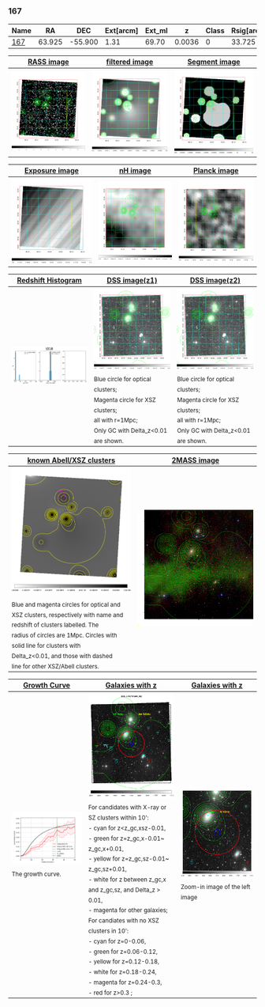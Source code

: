 <div STYLE="page-break-after: always;"></div>

### 167

|Name          |RA          |DEC      | Ext[arcm] | Ext_ml | z    | Class| Rsig[arcmin] | CRsig[c/s] | CR500[c/s] | R500[Mpc] |L500[erg/s]|F500[erg/s/cm^2]| M500[Msun]|Tx[keV]|beta|GC(XSZ,Delta_z<0.01)| GC(OPT,Delta_z<0.01)|GC|alias|
|--------------|------------|------------|---|---|-----------|--------|------|------|----|----|----|----|----|----|----|----|----|----|---|
|[167](script/167.md)     | 63.925       | -55.900       | 1.31    | 69.70   | 0.0036 | 0   | 33.725 |0.307 |0.336 |0.286 |1.742e+41 |6.091e-12 |6.671e+12 |0.403 |0.472 |-, |-, |-, |t018|

|[RASS image](../image/167/167_img.pdf)|[filtered image](../image/167/167_fil.pdf)|[Segment image](../image/167/167_seg.pdf)|
|-------------------|--------------------|-------------------|
| <img src="../image/167/167_img.png" width="300">  | <img src="../image/167/167_fil.png" width="300">   | <img src="../image/167/167_seg.png" width="300">  |

|[Exposure image](../image/167/167_mex.pdf)| [nH image](../image/167/167_nh.pdf)| [Planck image](../image/167/167_p.pdf)|
|-------------------|--------------------|-------------------|
|<img src="../image/167/167_mex.png" width="300">   | <img src="../image/167/167_nh.png" width="300">    | <img src="../image/167/167_p.png" width="300"> |

|[Redshift Histogram](../image/167/167_zg.pdf) | [DSS image(z1)](../image/167/167_dss_z1.pdf)      |  [DSS image(z2)](../image/167/167_dss_z2.pdf)    |
|-------------------|--------------------|-------------------|
|<img src="../image/167/167_zg.png" width="300"> |<img src="../image/167/167_dss_z1.png" width="300"> <sub><br>Blue circle for optical clusters; <br>Magenta circle for XSZ clusters; <br>all with r=1Mpc; <br>Only GC with Delta_z<0.01 are shown. </sub>| <img src="../image/167/167_dss_z2.png" width="300"><sub><br>Blue circle for optical clusters; <br>Magenta circle for XSZ clusters; <br>all with r=1Mpc; <br>Only GC with Delta_z<0.01 are shown. </sub> |

|[known Abell/XSZ clusters](../image/167/167_m.pdf) | [2MASS image](../image/167/167_2mass.pdf)      |
|-------------------|-------------------|
|<img src=../image/167/167_m.png width="300"> <sub><br>Blue and magenta circles for optical and <br>XSZ clusters, respectively with name and <br>redshift of clusters labelled. The <br>radius of circles are 1Mpc. Circles with <br>solid line for clusters with <br>Delta_z<0.01, and those with dashed <br>line for other XSZ/Abell clusters.        </sub>|<img src="../image/167/167_2mass.png" width="300">  |

|[Growth Curve](../image/167/167_gca_all.png) |[Galaxies with z](../image/167/167_opt_ned.pdf) |[Galaxies with z](../image/167/167_opt_ned_zoom.pdf) |
|-------------------|-------------------|-------------------|
| <img src="../image/167/167_gca_all.png" width="300"> <sub><br>The growth curve.</sub>| <img src=../image/167/167_opt_ned.png width="300"> <br><sub> For candidates with X-ray or SZ clusters within 10': <br> - cyan for z<z_gc,xsz-0.01, <br> - green for z=z_gc,x-0.01~ z_gc,x+0.01, <br> - yellow for z=z_gc,sz-0.01~ z_gc,sz+0.01, <br> - white for z between z_gc,x and z_gc,sz, and Delta_z > 0.01, <br> - magenta for other galaxies; <br>For candiates with no XSZ clusters in 10': <br> - cyan for z=0-0.06, <br> - green for z=0.06-0.12, <br> - yellow for z=0.12-0.18, <br> - white for z=0.18-0.24, <br> - magenta for z=0.24-0.3, <br> - red for z>0.3 ;  </sub>|<img src=../image/167/167_opt_ned_zoom.png width="300">  <br><sub> Zoom-in image of the left image</sub>|




